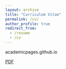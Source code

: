 ```yaml
---
layout: archive
title: "Curriculum Vitae"
permalink: /cv/
author_profile: true
redirect_from:
  - /resume
  - /cv
---
```

academicpages.github.io

[PDF](https://rllin.github.io/files/resumes/rllinCVDec2020.pdf)
